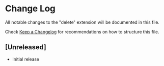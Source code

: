 # Change Log
All notable changes to the "delete" extension will be documented in this file.

Check [Keep a Changelog](http://keepachangelog.com/) for recommendations on how to structure this file.

## [Unreleased]
- Initial release